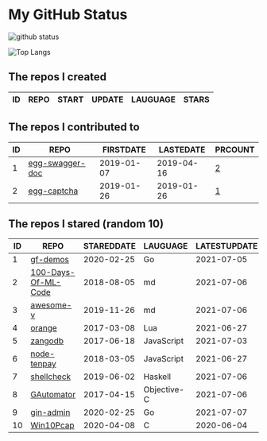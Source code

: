 # My GitHub Status

<img src="https://github-readme-stats-1.yihong0618.vercel.app/api?username=jc-lathander&show_icons=true&&&hide_title=true&count_private=true" alt="github status" />

![Top Langs](https://github-readme-stats-1.yihong0618.vercel.app/api/top-langs/?username=jc-lathander&layout=compact)

<!--START_SECTION:my_github-->
## The repos I created
| ID | REPO | START | UPDATE | LAUGUAGE | STARS |
|----|------|-------|--------|----------|-------|

## The repos I contributed to
| ID |                                REPO                                | FIRSTDATE  | LASTEDATE  |                                          PRCOUNT                                           |
|----|--------------------------------------------------------------------|------------|------------|--------------------------------------------------------------------------------------------|
|  1 | [egg-swagger-doc](https://github.com/Yanshijie-EL/egg-swagger-doc) | 2019-01-07 | 2019-04-16 | [2](https://github.com/Yanshijie-EL/egg-swagger-doc/pulls?q=is%3Apr+author%3Ajc-lathander) |
|  2 | [egg-captcha](https://github.com/Raoul1996/egg-captcha)            | 2019-01-26 | 2019-01-26 | [1](https://github.com/Raoul1996/egg-captcha/pulls?q=is%3Apr+author%3Ajc-lathander)        |

## The repos I stared (random 10)
| ID |                                  REPO                                   | STAREDDATE |  LAUGUAGE   | LATESTUPDATE |
|----|-------------------------------------------------------------------------|------------|-------------|--------------|
|  1 | [gf-demos](https://github.com/gogf/gf-demos)                            | 2020-02-25 | Go          | 2021-07-05   |
|  2 | [100-Days-Of-ML-Code](https://github.com/Avik-Jain/100-Days-Of-ML-Code) | 2018-08-05 | md          | 2021-07-06   |
|  3 | [awesome-v](https://github.com/vlang/awesome-v)                         | 2019-11-26 | md          | 2021-07-06   |
|  4 | [orange](https://github.com/orlabs/orange)                              | 2017-03-08 | Lua         | 2021-06-27   |
|  5 | [zangodb](https://github.com/erikolson186/zangodb)                      | 2017-06-18 | JavaScript  | 2021-07-03   |
|  6 | [node-tenpay](https://github.com/befinal/node-tenpay)                   | 2018-03-05 | JavaScript  | 2021-06-27   |
|  7 | [shellcheck](https://github.com/koalaman/shellcheck)                    | 2019-06-02 | Haskell     | 2021-07-06   |
|  8 | [GAutomator](https://github.com/Tencent/GAutomator)                     | 2017-04-15 | Objective-C | 2021-07-06   |
|  9 | [gin-admin](https://github.com/LyricTian/gin-admin)                     | 2020-02-25 | Go          | 2021-07-07   |
| 10 | [Win10Pcap](https://github.com/pmsjt/Win10Pcap)                         | 2020-04-08 | C           | 2020-06-04   |

<!--END_SECTION:my_github-->
